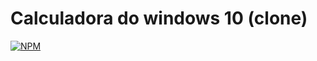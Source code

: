 # Calculadora do windows 10 (clone)

[![NPM](https://img.shields.io/npm/l/react)](https://github.com/devsuperior/sds1-wmazoni/blob/master/LICENSE)
